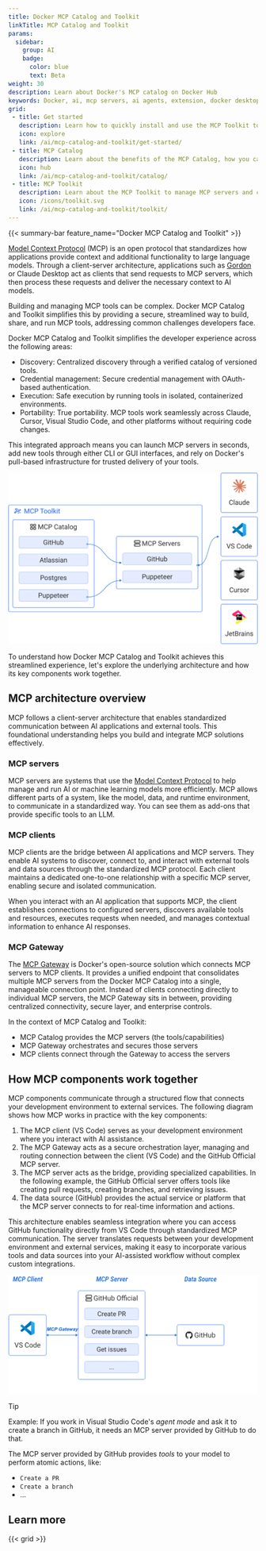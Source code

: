 ```yaml
---
title: Docker MCP Catalog and Toolkit
linkTitle: MCP Catalog and Toolkit
params:
  sidebar:
    group: AI
    badge:
      color: blue
      text: Beta
weight: 30
description: Learn about Docker's MCP catalog on Docker Hub
keywords: Docker, ai, mcp servers, ai agents, extension, docker desktop, llm, docker hub
grid:
 - title: Get started
   description: Learn how to quickly install and use the MCP Toolkit to set up servers and clients.
   icon: explore
   link: /ai/mcp-catalog-and-toolkit/get-started/
 - title: MCP Catalog
   description: Learn about the benefits of the MCP Catalog, how you can use it, and how you can contribute
   icon: hub
   link: /ai/mcp-catalog-and-toolkit/catalog/
 - title: MCP Toolkit
   description: Learn about the MCP Toolkit to manage MCP servers and clients
   icon: /icons/toolkit.svg
   link: /ai/mcp-catalog-and-toolkit/toolkit/
---
```


{{< summary-bar feature_name="Docker MCP Catalog and Toolkit" >}}

[Model Context Protocol](https://modelcontextprotocol.io/introduction) (MCP) is
an open protocol that standardizes how applications provide context and
additional functionality to large language models. Through a client-server architecture, applications such as [Gordon](/manuals/ai/gordon/_index.md) or Claude Desktop act as clients that send requests to MCP servers, which then process these requests and deliver the necessary context to AI models.

Building and managing MCP tools can be complex. Docker MCP Catalog and Toolkit simplifies this by providing a secure, streamlined way to build, share, and run MCP tools, addressing common challenges developers face.

Docker MCP Catalog and Toolkit simplifies the developer experience across the following areas:

- Discovery: Centralized discovery through a verified catalog of versioned tools.
- Credential management: Secure credential management with OAuth-based authentication.
- Execution: Safe execution by running tools in isolated, containerized environments.
- Portability: True portability. MCP tools work seamlessly across Claude, Cursor, Visual Studio Code, and other platforms without requiring code changes.

This integrated approach means you can launch MCP servers in seconds, add new tools through either CLI or GUI interfaces, and rely on Docker's pull-based infrastructure for trusted delivery of your tools.

  ![MCP overview](./images/mcp-overview.svg)

To understand how Docker MCP Catalog and Toolkit achieves this streamlined experience, let's explore the underlying architecture and how its key components work together.

## MCP architecture overview

MCP follows a client-server architecture that enables standardized communication between AI applications and external tools. This foundational understanding helps you build and integrate MCP solutions effectively.

### MCP servers

MCP servers are systems that use the [Model Context Protocol](https://modelcontextprotocol.io/introduction) to help manage
and run AI or machine learning models more efficiently. MCP allows different
parts of a system, like the model, data, and runtime environment, to
communicate in a standardized way. You can see them as
add-ons that provide specific tools to an LLM.

### MCP clients

MCP clients are the bridge between AI applications and MCP servers. They enable AI systems to discover, connect to, and interact with external tools and data sources through the standardized MCP protocol. Each client maintains a dedicated one-to-one relationship with a specific MCP server, enabling secure and isolated communication.

When you interact with an AI application that supports MCP, the client establishes connections to configured servers, discovers available tools and resources, executes requests when needed, and manages contextual information to enhance AI responses.

### MCP Gateway

The [MCP Gateway](/manuals/ai/mcp-catalog-and-toolkit/mcp-gateway.md) is Docker's open-source solution which connects MCP servers to MCP clients. It provides a unified endpoint that consolidates multiple MCP servers from the Docker MCP Catalog into a single, manageable connection point. Instead of clients connecting directly to individual MCP servers, the MCP Gateway sits in between, providing centralized connectivity, secure layer, and enterprise controls.

In the context of MCP Catalog and Toolkit:

-  MCP Catalog provides the MCP servers (the tools/capabilities)
-  MCP Gateway orchestrates and secures those servers
-  MCP clients connect through the Gateway to access the servers

## How MCP components work together

MCP components communicate through a structured flow that connects your development environment to external services. The following diagram shows how MCP works in practice with the key components:

1. The MCP client (VS Code) serves as your development environment where you interact with AI assistance.
2. The MCP Gateway acts as a secure orchestration layer, managing and routing connection between the client (VS Code) and the GitHub Official MCP server.
3. The MCP server acts as the bridge, providing specialized capabilities. In the following example, the GitHub Official server offers tools like creating pull requests, creating branches, and retrieving issues.
4. The data source (GitHub) provides the actual service or platform that the MCP server connects to for real-time information and actions.

This architecture enables seamless integration where you can access GitHub functionality directly from VS Code through standardized MCP communication. The server translates requests between your development environment and external services, making it easy to incorporate various tools and data sources into your AI-assisted workflow without complex custom integrations.

  ![Example of the GitHub MCP server](./images/mcp-toolkit-overview.png)

> [!TIP]
> Example:
> If you work in Visual Studio Code's _agent mode_ and ask it to create a
> branch in GitHub, it needs an MCP server provided by GitHub to do that.
>
> The MCP server provided by GitHub provides _tools_ to your model to perform
> atomic actions, like:
>
> - `Create a PR`
> - `Create a branch`
> - ...
>

## Learn more

{{< grid >}}

